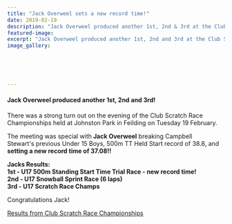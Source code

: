 ```yaml
---
title: "Jack Overweel sets a new record time!"
date: 2019-02-19
description: "Jack Overweel produced another 1st, 2nd & 3rd at the Club Scratch Race Championships in Feilding..."
featured-image: 
excerpt: "Jack Overweel produced another 1st, 2nd and 3rd at the Club Scratch Race Championships held at Johnston Park in Feilding on Tuesday 19 February."
image_gallery:
	
	
	
	
	
---
```


<h4>Jack Overweel produced another 1st, 2nd and 3rd!</h4>
<p>There was a strong turn out on the evening of the Club Scratch Race Championships <span>held at Johnston Park in Feilding on Tuesday 19 February.</span></p>
<p>The meeting was special with<strong> Jack Overweel</strong> breaking Campbell Stewart's&nbsp;previous Under 15 Boys, 500m TT Held Start record of 38.8, and <strong>setting a new record time of 37.08!!</strong>&nbsp;</p>
<p><strong>Jacks Results:</strong><br /><strong>1st - U17 500m Standing Start Time Trial Race -&nbsp;new record time!</strong><br /><strong>2nd - U17 Snowball Sprint Race (6 laps)</strong><br /><strong>3rd - U17 Scratch Race Champs</strong></p>
<p>Congratulations Jack!</p>
<p><a href="https://docs.google.com/spreadsheets/d/1-VSJ1FSHEOtNqr4-hSfUEtUhhCwkHj_2jQuG5ouituc/edit?usp=sharing&amp;fbclid=IwAR09vfmNgSXJUcslNKaQwcY5e1ngjEmWdu8A4sbCrQ5lcgJlqU_UjDk08E0" target="_blank"><span>Results from Club Scratch Race Championships</span></a></p>

